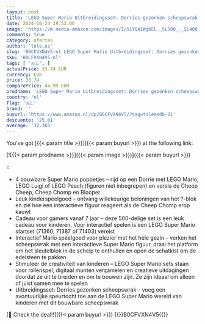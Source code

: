```yaml
---
layout: post
title: 'LEGO Super Mario Uitbreidingsset: Dorries gezonken scheepswrak  Kinderspeelgoed met Cheep Cheep  Cheep Chomp en Blooper Poppetjes  Cadeau voor Gamers  Jongens en Meisjes vanaf 7 jaar 71432'
date: 2024-10-24 19:53:00
image: 'https://m.media-amazon.com/images/I/51YQAIWg6EL._SL500_._SL400_.jpg'
comments: true
category: ofertas
author: 'tole.es'
slug: 'B0CFVXN4V5-nl LEGO Super Mario Uitbreidingsset: Dorries gezonken...'
sku: 'B0CFVXN4V5-nl'
tags: [ '🇳🇱', ]
actualPrice: 33.74 EUR
currency: EUR
price: 33.74
comparePrice: 44.99 EUR
prodname: 'LEGO Super Mario Uitbreidingsset: Dorries gezonken scheepswrak  Kinderspeelgoed met Cheep Cheep  Cheep Chomp en Blooper Poppetjes  Cadeau voor Gamers  Jongens en Meisjes vanaf 7 jaar 71432'
country: 'nl'
flag: '🇳🇱'
brand: ''
buyurl: 'https://www.amazon.nl/dp/B0CFVXN4V5/?tag=tolees0b-21'
descuento: '25.01'
average: '32.365'
---
```


You've got [{{< param title >}}]({{< param buyurl >}}) at the following link:

[![{{< param prodname >}}]({{< param image >}})]({{< param buyurl >}})

ℹ️:

- 4 bouwbare Super Mario poppetjes – rijd op een Dorrie met LEGO Mario, LEGO Luigi of LEGO Peach (figuren niet inbegrepen) en versla de Cheep Cheep, Cheep Chomp en Blooper
- Leuk kinderspeelgoed – ontvang willekeurige beloningen van het ?-blok en zie hoe een interactieve figuur reageert als de Cheep Chomp erop kauwt
- Cadeau voor gamers vanaf 7 jaar – deze 500-delige set is een leuk cadeau voor kinderen. Voor interactief spelen is een LEGO Super Mario startset (71360, 71387 of 71403) vereist
- Interactief Mario speelgoed voor plezier met het hele gezin – verken het scheepswrak met een interactieve Super Mario figuur, draai het platform om het sleutelblok in de schelp te onthullen en open de schatkist om de edelsteen te pakken
- Stimuleer de creativiteit van kinderen – LEGO Super Mario sets staan voor rollenspel, digitaal munten verzamelen en creatieve uitdagingen doordat ze uit te breiden en om te bouwen zijn. Ze zijn ideaal om alleen of juist samen mee te spelen
- Uitbreidingsset: Dorries gezonken scheepswrak – voeg een avontuurlijke speurtocht toe aan de LEGO Super Mario wereld van kinderen met dit bouwbare scheepswrak

[🛒 Check the deal!!]({{< param buyurl >}})
{{<world>}}B0CFVXN4V5{{</world>}}
